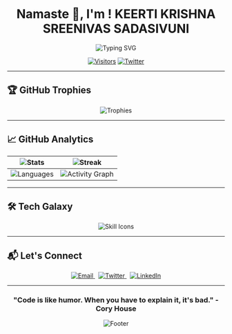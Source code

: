 <h1><h1 align="center">Namaste 🙏, I'm ! KEERTI KRISHNA SREENIVAS SADASIVUNI
</h1>



<div align="center">
  <img src="https://readme-typing-svg.herokuapp.com?font=Fira+Code&size=22&pause=1000&color=FFFFFF&center=true&vCenter=true&width=600&lines=🚀+Aspiring+Full+Stack+Developer;🧠+Passionate+about+Tech+and+Innovation;👨‍💻+Building+Projects+that+Solve+Real+Problems;💡+Creative+Thinker+%7C+Problem+Solver;🌐+Exploring+the+World+of+Web+and+AI&background=0000FF00" alt="Typing SVG" />


  [![Visitors](https://komarev.com/ghpvc/?username=krishna040705&label=Profile+Views&color=00FF00&style=flat-square)]()
  [![Twitter](https://img.shields.io/twitter/follow/keertikrishnas?style=social)](https://twitter.com/keertikrishnas)

</div>

---

## 🏆 **GitHub Trophies**
<div align="center">
  
  ![Trophies](https://github-profile-trophy.vercel.app/?username=krishna040705&theme=onedark&no-frame=true&column=4&margin-w=15&margin-h=15)

</div>

---



## 📈 **GitHub Analytics**
<div align="center">
  
  | ![Stats](https://github-readme-stats.vercel.app/api?username=krishna040705&show_icons=true&theme=radical&hide_border=true&include_all_commits=true) | ![Streak](https://streak-stats.demolab.com?user=krishna040705&theme=radical&hide_border=true) |
  |---|---|
  | ![Languages](https://github-readme-stats.vercel.app/api/top-langs/?username=krishna040705&layout=compact&theme=radical&hide_border=true) | ![Activity Graph](https://github-readme-activity-graph.vercel.app/graph?username=krishna040705&theme=react-dark&hide_border=true) |

</div>

---


## 🛠 **Tech Galaxy**
<p align="center">
  <img src="https://skillicons.dev/icons?i=html,css,js,java,php,mysql,bootstrap,react,git,github,vscode&theme=dark" alt="Skill Icons"/>
</p>

---


## 📬 Let's Connect


<p align="center">
  <a href="mailto:keertikrishnasreenivas@gmail.com" target="_blank">
    <img src="https://img.shields.io/badge/Email-Me-D14836?style=for-the-badge&logo=gmail&logoColor=white" alt="Email" />
  </a>
  &nbsp;
  <a href="https://twitter.com/keertikrishnas" target="_blank">
    <img src="https://img.shields.io/badge/Follow_on_Twitter-1DA1F2?style=for-the-badge&logo=twitter&logoColor=white" alt="Twitter" />
  </a>
  &nbsp;
  <a href="https://linkedin.com/in/keerti-krishna-sreenivas-s-96514227b" target="_blank">
    <img src="https://img.shields.io/badge/Connect_on_LinkedIn-0077B5?style=for-the-badge&logo=linkedin&logoColor=white" alt="LinkedIn" />
  </a>
</p>


---

<div align="center">
  
  ### "Code is like humor. When you have to explain it, it's bad." - Cory House
  
  ![Footer](https://capsule-render.vercel.app/api?type=waving&color=gradient&height=100&section=footer)

</div>
